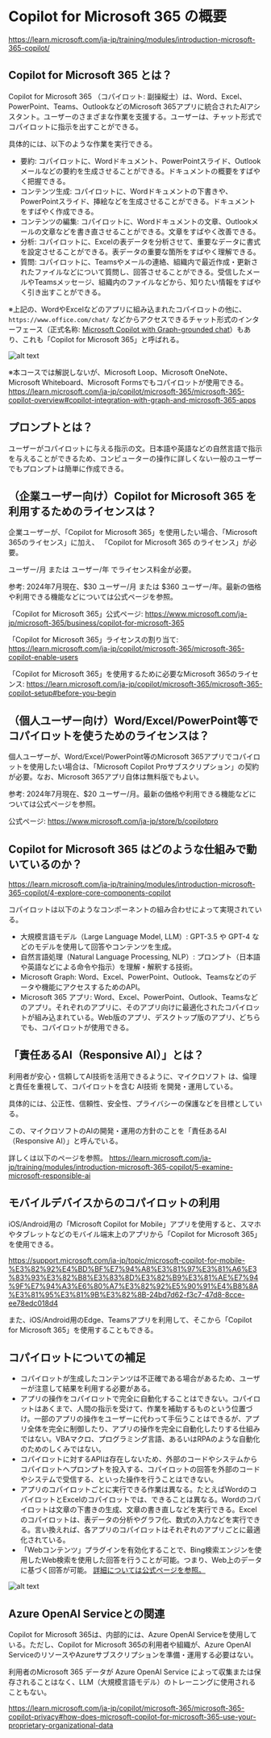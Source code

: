 # Copilot for Microsoft 365 の概要

https://learn.microsoft.com/ja-jp/training/modules/introduction-microsoft-365-copilot/

## Copilot for Microsoft 365 とは？

Copilot for Microsoft 365 （コパイロット: 副操縦士）は、Word、Excel、PowerPoint、Teams、OutlookなどのMicrosoft 365アプリに統合されたAIアシスタント。ユーザーのさまざまな作業を支援する。ユーザーは、チャット形式でコパイロットに指示を出すことができる。

具体的には、以下のような作業を実行できる。

- 要約: コパイロットに、Wordドキュメント、PowerPointスライド、Outlookメールなどの要約を生成させることができる。ドキュメントの概要をすばやく把握できる。
- コンテンツ生成: コパイロットに、Wordドキュメントの下書きや、PowerPointスライド、挿絵などを生成させることができる。ドキュメントをすばやく作成できる。
- コンテンツの編集: コパイロットに、Wordドキュメントの文章、Outlookメールの文章などを書き直させることができる。文章をすばやく改善できる。
- 分析: コパイロットに、Excelの表データを分析させて、重要なデータに書式を設定させることができる。表データの重要な箇所をすばやく理解できる。
- 質問: コパイロットに、Teamsやメールの連絡、組織内で最近作成・更新されたファイルなどについて質問し、回答させることができる。受信したメールやTeamsメッセージ、組織内のファイルなどから、知りたい情報をすばやく引き出すことができる。

※上記の、WordやExcelなどのアプリに組み込まれたコパイロットの他に、`https://www.office.com/chat/` などからアクセスできるチャット形式のインターフェース（正式名称: [Microsoft Copilot with Graph-grounded chat](https://learn.microsoft.com/en-us/copilot/microsoft-365/microsoft-365-copilot-overview#how-does-microsoft-copilot-for-microsoft-365-work)）もあり、これも「Copilot for Microsoft 365」と呼ばれる。

![alt text](image-1.png)

※本コースでは解説しないが、Microsoft Loop、Microsoft OneNote、Microsoft Whiteboard、Microsoft Formsでもコパイロットが使用できる。https://learn.microsoft.com/ja-jp/copilot/microsoft-365/microsoft-365-copilot-overview#copilot-integration-with-graph-and-microsoft-365-apps

## プロンプトとは？

ユーザーがコパイロットに与える指示の文。日本語や英語などの自然言語で指示を与えることができるため、コンピューターの操作に詳しくない一般のユーザーでもプロンプトは簡単に作成できる。

## （企業ユーザー向け）Copilot for Microsoft 365 を利用するためのライセンスは？

企業ユーザーが、「Copilot for Microsoft 365」を使用したい場合、「Microsoft 365のライセンス」に加え、 「Copilot for Microsoft 365 のライセンス」が必要。

ユーザー/月 または ユーザー/年 でライセンス料金が必要。

参考: 2024年7月現在、$30 ユーザー/月 または $360 ユーザー/年。最新の価格や利用できる機能などについては公式ページを参照。

「Copilot for Microsoft 365」公式ページ:
https://www.microsoft.com/ja-jp/microsoft-365/business/copilot-for-microsoft-365

「Copilot for Microsoft 365」ライセンスの割り当て:
https://learn.microsoft.com/ja-jp/copilot/microsoft-365/microsoft-365-copilot-enable-users

「Copilot for Microsoft 365」を使用するために必要なMicrosoft 365のライセンス:
https://learn.microsoft.com/ja-jp/copilot/microsoft-365/microsoft-365-copilot-setup#before-you-begin

## （個人ユーザー向け）Word/Excel/PowerPoint等でコパイロットを使うためのライセンスは？

個人ユーザーが、Word/Excel/PowerPoint等のMicrosoft 365アプリでコパイロットを使用したい場合は、「Microsoft Copilot Proサブスクリプション」の契約が必要。なお、Microsoft 365アプリ自体は無料版でもよい。

参考: 2024年7月現在、$20 ユーザー/月。最新の価格や利用できる機能などについては公式ページを参照。

公式ページ: 
https://www.microsoft.com/ja-jp/store/b/copilotpro

##  Copilot for Microsoft 365 はどのような仕組みで動いているのか？

https://learn.microsoft.com/ja-jp/training/modules/introduction-microsoft-365-copilot/4-explore-core-components-copilot

コパイロットは以下のようなコンポーネントの組み合わせによって実現されている。

- 大規模言語モデル（Large Language Model, LLM）: GPT-3.5 や GPT-4 などのモデルを使用して回答やコンテンツを生成。
- 自然言語処理（Natural Language Processing, NLP）: プロンプト（日本語や英語などによる命令や指示）を理解・解釈する技術。
- Microsoft Graph: Word、Excel、PowerPoint、Outlook、Teamsなどのデータや機能にアクセスするためのAPI。
- Microsoft 365 アプリ: Word、Excel、PowerPoint、Outlook、Teamsなどのアプリ。それぞれのアプリに、そのアプリ向けに最適化されたコパイロットが組み込まれている。Web版のアプリ、デスクトップ版のアプリ、どちらでも、コパイロットが使用できる。

## 「責任あるAI（Responsive AI）」とは？

利用者が安心・信頼してAI技術を活用できるように、マイクロソフト は、倫理と責任を重視して、コパイロットを含む AI技術 を開発・運用している。

具体的には、公正性、信頼性、安全性、プライバシーの保護などを目標としている。

この、マイクロソフトのAIの開発・運用の方針のことを「責任あるAI（Responsive AI）」と呼んでいる。

詳しくは以下のページを参照。
https://learn.microsoft.com/ja-jp/training/modules/introduction-microsoft-365-copilot/5-examine-microsoft-responsible-ai


## モバイルデバイスからのコパイロットの利用

iOS/Android用の「Microsoft Copilot for Mobile」アプリを使用すると、スマホやタブレットなどのモバイル端末上のアプリから「Copilot for Microsoft 365」を使用できる。

https://support.microsoft.com/ja-jp/topic/microsoft-copilot-for-mobile-%E3%82%92%E4%BD%BF%E7%94%A8%E3%81%97%E3%81%A6%E3%83%93%E3%82%B8%E3%83%8D%E3%82%B9%E3%81%AE%E7%94%9F%E7%94%A3%E6%80%A7%E3%82%92%E5%90%91%E4%B8%8A%E3%81%95%E3%81%9B%E3%82%8B-24bd7d62-f3c7-47d8-8cce-ee78edc018d4

また、iOS/Android用のEdge、Teamsアプリを利用して、そこから「Copilot for Microsoft 365」を使用することもできる。

## コパイロットについての補足

- コパイロットが生成したコンテンツは不正確である場合があるため、ユーザーが注意して結果を利用する必要がある。
- アプリの操作をコパイロットで完全に自動化することはできない。コパイロットはあくまで、人間の指示を受けて、作業を補助するものという位置づけ。一部のアプリの操作をユーザーに代わって手伝うことはできるが、アプリ全体を完全に制御したり、アプリの操作を完全に自動化したりする仕組みではない。VBAマクロ、プログラミング言語、あるいはRPAのような自動化のためのしくみではない。
- コパイロットに対するAPIは存在しないため、外部のコードやシステムからコパイロットへプロンプトを投入する、コパイロットの回答を外部のコードやシステムで受信する、といった操作を行うことはできない。
- アプリのコパイロットごとに実行できる作業は異なる。たとえばWordのコパイロットとExcelのコパイロットでは、できることは異なる。Wordのコパイロットは文章の下書きの生成、文章の書き直しなどを実行できる。Excelのコパイロットは、表データの分析やグラフ化、数式の入力などを実行できる。言い換えれば、各アプリのコパイロットはそれぞれのアプリごとに最適化されている。
- 「Webコンテンツ」プラグインを有効化することで、Bing検索エンジンを使用したWeb検索を使用した回答を行うことが可能。つまり、Web上のデータに基づく回答が可能。 [詳細については公式ページを参照。](https://learn.microsoft.com/ja-jp/copilot/microsoft-365/manage-public-web-access)

![alt text](image-2.png)


## Azure OpenAI Serviceとの関連

Copilot for Microsoft 365は、内部的には、Azure OpenAI Serviceを使用している。ただし、Copilot for Microsoft 365の利用者や組織が、Azure OpenAI ServiceのリソースやAzureサブスクリプションを準備・運用する必要はない。

利用者のMicrosoft 365 データが Azure OpenAI Service によって収集または保存されることはなく、LLM（大規模言語モデル）のトレーニングに使用されることもない。

https://learn.microsoft.com/ja-jp/copilot/microsoft-365/microsoft-365-copilot-privacy#how-does-microsoft-copilot-for-microsoft-365-use-your-proprietary-organizational-data



